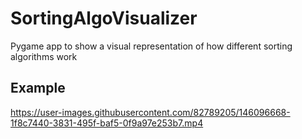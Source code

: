 # SortingAlgoVisualizer
Pygame app to show a visual representation of how different sorting algorithms work

## Example
https://user-images.githubusercontent.com/82789205/146096668-1f8c7440-3831-495f-baf5-0f9a97e253b7.mp4

